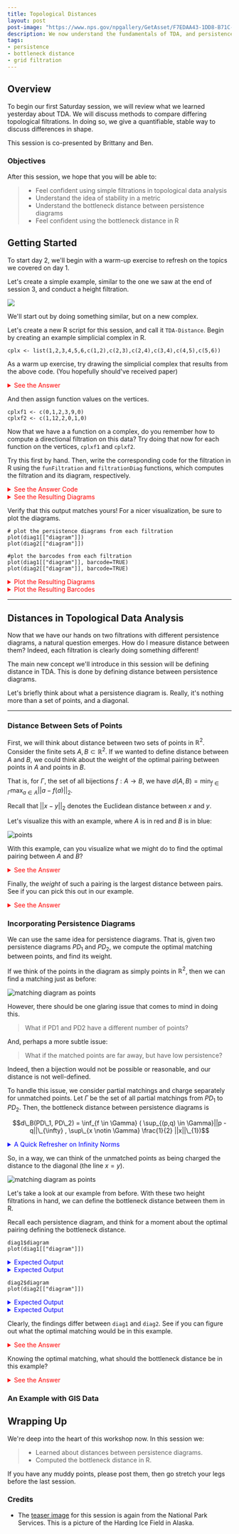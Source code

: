 ```yaml
---
title: Topological Distances
layout: post
post-image: "https://www.nps.gov/npgallery/GetAsset/F7EDAA43-1DD8-B71C-07722F94F9AAEB4C/proxy/hires?"
description: We now understand the fundamentals of TDA, and persistence diagrams. But how do we compare the results of two filtrations? This will be covered in the following tutorials.
tags:
- persistence
- bottleneck distance
- grid filtration
---
```


## Overview

To begin our first Saturday session, we will review what we learned yesterday about TDA.
We will discuss methods to compare differing topological filtrations. In doing so,
we give a quantifiable, stable way to discuss differences in shape.


This session is co-presented by Brittany and Ben.

### Objectives

After this session, we hope that you will be able to:

> - Feel confident using simple filtrations in topological data analysis
> - Understand the idea of stability in a metric
> - Understand the bottleneck distance between persistence diagrams
> - Feel confident using the bottleneck distance in R

## Getting Started

To start day 2, we'll begin with a warm-up exercise to refresh on the topics we covered on day 1.

Let's create a simple example, similar to the one we saw at the end of session 3, and conduct a height filtration.

![]("https://comptag.github.io/t4ds/assets/images/simp.jpg")

We'll start out by doing something similar, but on a new complex.

Let's create a new R script for this session, and call it `TDA-Distance`. Begin by creating an example
simplicial complex in R.

```
cplx <- list(1,2,3,4,5,6,c(1,2),c(2,3),c(2,4),c(3,4),c(4,5),c(5,6))
```

As a warm up exercise, try drawing the simplicial complex that results from the above code. (You hopefully
should've received paper)

<details>
<summary style="color:red">See the Answer</summary>
<br>
<pre style="background-color:lightcoral">
<img src="https://comptag.github.io/t4ds/assets/images/cplx.jpg " alt="complex">
</pre>
</details>

And then assign function values on the vertices.

```
cplxf1 <- c(0,1,2,3,9,0)
cplxf2 <- c(1,12,2,0,1,0)
```

Now that we have a a function on a complex, do you remember how to compute a directional filtration on this data? Try doing that now
for each function on the vertices, `cplxf1` and `cplxf2`.

Try this first by hand. Then, write the corresponding code for the filtration in R using the `funFiltration`
and `filtrationDiag` functions, which computes the filtration and its diagram, respectively.

<details>
<summary style="color:red">See the Answer Code</summary>
<br>
<pre style="background-color:lightcoral">
<code>
# for f1
filt1 <- funFiltration(cplxf1,cplx)
diag1 <- filtrationDiag(filt1,maxdimension=2)

# for f2
filt2 <- funFiltration(cplxf2,cplx)
diag2 <- filtrationDiag(filt2,maxdimension=2)
</code>
</pre>
</details>

<details>
<summary style="color:red">See the Resulting Diagrams</summary>
<br>
<pre style="background-color:lightcoral">
<code>
> diag1\$diagram
     dimension Birth Death
[1,]         0     0   Inf
[2,]         0     0     9
> filt2 <- funFiltration(cplxf2, cplx)
> diag2 <- filtrationDiag(filt2,maxdimension=2)
> diag2$diagram
     dimension Birth Death
[1,]         0     0   Inf
[2,]         0     1    12
[3,]         0     0     1
</code>
</pre>
</details>


Verify that this output matches yours! For a nicer visualization,
be sure to plot the diagrams.

```
# plot the persistence diagrams from each filtration
plot(diag1[["diagram"]])
plot(diag2[["diagram"]])

#plot the barcodes from each filtration
plot(diag1[["diagram"]], barcode=TRUE)
plot(diag2[["diagram"]], barcode=TRUE)
```

<details>
<summary style="color:red">Plot the Resulting Diagrams</summary>
<br>
<pre style="background-color:lightcoral">
<img src="https://comptag.github.io/t4ds/assets/images/pdeg1.jpg " alt="complex">
<img src="https://comptag.github.io/t4ds/assets/images/pdeg2.jpg " alt="complex">
</pre>
</details>


<details>
<summary style="color:red">Plot the Resulting Barcodes</summary>
<br>
<pre style="background-color:lightcoral">
<img src="https://comptag.github.io/t4ds/assets/images/barcodeeg1.jpg " alt="complex">
<img src="https://comptag.github.io/t4ds/assets/images/barcodeeg2.jpg " alt="complex">
</pre>
</details>

---

## Distances in Topological Data Analysis

Now that we have our hands on two filtrations with different persistence diagrams,
a natural question emerges. How do I measure distance between them?
Indeed, each filtration is clearly doing something different!

The main new concept we'll introduce in this session will be defining distance in TDA.
This is done by defining distance between persistence diagrams.

Let's briefly think about what a persistence diagram is.
Really, it's nothing more than a set of points, and a diagonal.

---

### Distance Between Sets of Points

First, we will think about distance between two sets of points in $\mathbb{R}^2$.
Consider the finite sets $A,B \subset \mathbb{R}^2$. If we wanted to define distance between
$A$ and $B$, we could think about the weight of the optimal pairing between points in $A$
and points in $B$.

That is, for $\Gamma$, the set of all bijections $f: A \to B$, we have
$d(A,B) = \min_{f \in \Gamma} \max_{a \in A}||a-f(a)||_2$.

Recall that $||x-y||_2$ denotes the Euclidean distance between $x$ and $y$.

Let's visualize this with an example, where $A$ is in red and $B$ is in blue:

![points](https://comptag.github.io/t4ds/assets/images/pts.jpg)

With this example, can you visualize what we might do to find the
optimal pairing between $A$ and $B$?

<details>
<summary style="color:red">See the Answer</summary>
<br>
<pre style="background-color:lightcoral">
<img src="https://comptag.github.io/t4ds/assets/images/pts-pairs.jpg " alt="pts pairs">
</pre>
</details>

Finally, the *weight* of such a pairing is the largest distance between pairs.
See if you can pick this out in our example.

<details>
<summary style="color:red">See the Answer</summary>
<br>
<pre style="background-color:lightcoral">
<img src="https://comptag.github.io/t4ds/assets/images/pts-weight.jpg " alt="pts pairs">
</pre>
</details>


### Incorporating Persistence Diagrams

We can use the same idea for persistence diagrams.
That is, given two persistence diagrams $PD_1$ and $PD_2$,
we compute the optimal matching between points, and find its weight.

If we think of the points in the diagram as simply points in $\mathbb{R}^2$,
then we can find a matching just as before:

![matching diagram as points](https://comptag.github.io/t4ds/assets/images/vangogh-dali-badmatch-1.jpg)

However, there should be one glaring issue that comes to mind in doing this.

> What if PD1 and PD2 have a different number of points? 

And, perhaps a more subtle issue:

> What if the matched points are far away, but have low persistence?

Indeed, then a bijection
would not be possible or reasonable, and our distance is not well-defined.

To handle this issue, we consider partial matchings and charge separately for
unmatched points. 
Let $\Gamma$ be the set of all
partial matchings from $PD_1$ to $PD_2$. Then, the bottleneck distance
between persistence diagrams is 

$$d\_B(PD\_1, PD\_2) = \inf_{f \in \Gamma} ( \sup_{(p,q) \in \Gamma}||p - q||\_{\infty} , \sup\_{x \notin \Gamma} \frac{1}{2} ||x||\_{1})$$

<details>
<summary style="color:blue">A Quick Refresher on Infinity Norms</summary>
<br>
<pre style="background-color:lightblue">
If you haven't seen the infinity norm or need a refresher, it is defined by taking
the maximum element in a vector: $||X||_{\infty} = \max_{x \in X}$.
</pre>
</details>

So, in a way, we can think of the unmatched points as being charged the distance
to the diagonal (the line $x=y$).

![matching diagram as points](https://comptag.github.io/t4ds/assets/images/vangogh-dali-goodmatch.jpg)

Let's take a look at our example from before.
With these two height filtrations in hand, we can define the bottleneck
distance between them in R.

Recall each persistence diagram, and think for a moment about the optimal pairing
defining the bottleneck distance.

```
diag1$diagram
plot(diag1[["diagram"]])
```

<details>
<summary style="color:blue">Expected Output</summary>
<br>
<pre style="background-color:lightblue">
<code>
> diag1\$diagram
     dimension Birth Death
[1,]         0     0   Inf
[2,]         0     0     1
</code>
</pre>
</details>

<details>
<summary style="color:blue">Expected Output</summary>
<br>
<pre style="background-color:lightblue">
<img src="https://comptag.github.io/t4ds/assets/images/pdheight1.jpg " alt="pts pairs">
</pre>
</details>

```
diag2$diagram
plot(diag2[["diagram"]])
```

<details>
<summary style="color:blue">Expected Output</summary>
<br>
<pre style="background-color:lightblue">
<code>
> diag2\$diagram
     dimension Birth Death
[1,]         0     1   Inf
[2,]         0     1     3
[3,]         0     2     4
</code>
</pre>
</details>

<details>
<summary style="color:blue">Expected Output</summary>
<br>
<pre style="background-color:lightblue">
<img src="https://comptag.github.io/t4ds/assets/images/pdheight2.jpg " alt="pts pairs">
</pre>
</details>

Clearly, the findings differ between `diag1` and `diag2`. See if you can figure out what the optimal matching would
be in this example.

<details>
<summary style="color:red">See the Answer</summary>
<br>
<pre style="background-color:lightcoral">
The optimal matching in this example will pair the two points dying at time infinity, the birth-death pair in diagram 1 (0,1) will
pair with (1,3) in diagram 2, and the "leftover" birth death pair (2,4) in diagram 2 will pair with the diagonal.
</pre>
</details>

Knowing the optimal matching, what should the bottleneck distance be in this example?

<details>
<summary style="color:red">See the Answer</summary>
<br>
<pre style="background-color:lightcoral">
TODO
</pre>
</details>


### An Example with GIS Data

## Wrapping Up

We're deep into the heart of this workshop now.  In this session we:

> - Learned about distances between persistence diagrams.
> - Computed the bottleneck distance in R. 

If you have any muddy points, please post them, then go stretch your legs before
the last session.

### Credits

* The [teaser image](https://www.nps.gov/npgallery/GetAsset/F7EDAA43-1DD8-B71C-07722F94F9AAEB4C/proxy/hires?)
  for this session is again from the National Park Services.  This is a picture
  of the Harding Ice Field in Alaska.
